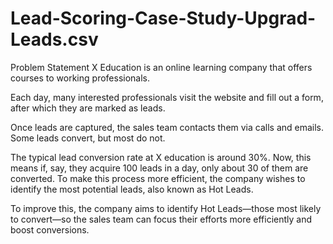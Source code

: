 # Lead-Scoring-Case-Study-Upgrad-Leads.csv
Problem Statement
X Education is an online learning company that offers courses to working professionals. 

Each day, many interested professionals visit the website and fill out a form, after which they are marked as leads. 

Once leads are captured, the sales team contacts them via calls and emails. Some leads convert, but most do not.

The typical lead conversion rate at X education is around 30%. Now, this means if, say, they acquire 100 leads in a day, only about 30 of them are converted. To make this process more efficient, the company wishes to identify the most potential leads, also known as Hot Leads.

To improve this, the company aims to identify Hot Leads—those most likely to convert—so the sales team can focus their efforts more efficiently and boost conversions.
